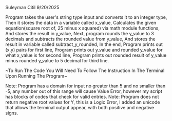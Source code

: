 Suleyman Citil
9/20/2025

Program takes the user's string type input and converts it to an integer type,
Then it stores the data in a variable called x_value,
Calculates the given equation(square root of, 25 minus x squared) via math module functions,
And stores the result in y_value,
Next, program rounds the y_value to 3 decimals and subtracts the rounded value from y_value,
And stores the result in variable called subtract_y_rounded,
In the end,
Program prints out (x,y) pairs for first line,
Program prints out y_value and rounded y_value for what x_value is for second line,
Program prints out rounded result of y_value minus rounded y_value to 5 decimal for third line.


~To Run The Code You Will Need To Follow The Instruction In The Terminal Upon Running The Program~

Note: Program has a domain for input no greater than 5 and no smaller than -5,
any number out of this range will cause Value Error,
however my script has blocks of codes that check for valid entries.
Note: Program does not return negative root values for Y, this is a Logic Error,
I added an unicode that allows the terminal output appear,
with both positive and negative signs.
